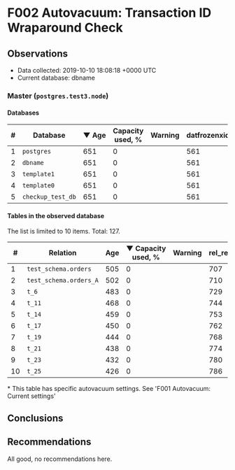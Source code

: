 # F002 Autovacuum: Transaction ID Wraparound Check #

## Observations ##
- Data collected: 2019-10-10 18:08:18 +0000 UTC
- Current database: dbname




### Master (`postgres.test3.node`) ###


#### Databases ####


| \# | Database | &#9660;&nbsp;Age | Capacity used, % | Warning | datfrozenxid |
|--|--------|-----|------------------|---------|--------------|
| 1 |`postgres`|651 |0 |  |561 |
| 2 |`dbname`|651 |0 |  |561 |
| 3 |`template1`|651 |0 |  |561 |
| 4 |`template0`|651 |0 |  |561 |
| 5 |`checkup_test_db`|651 |0 |  |561 |


#### Tables in the observed database ####
The list is limited to 10 items. Total: 127.

| \# | Relation | Age | &#9660;&nbsp;Capacity used, % | Warning |rel_relfrozenxid | toast_relfrozenxid |
|---|-------|-----|------------------|---------|-----------------|--------------------|
| 1 |`test_schema.orders` |505 |0 |  |707 |0 |
| 2 |`test_schema.orders_A` |502 |0 |  |710 |0 |
| 3 |`t_6` |483 |0 |  |729 |0 |
| 4 |`t_11` |468 |0 |  |744 |0 |
| 5 |`t_14` |459 |0 |  |753 |0 |
| 6 |`t_17` |450 |0 |  |762 |0 |
| 7 |`t_19` |444 |0 |  |768 |0 |
| 8 |`t_21` |438 |0 |  |774 |0 |
| 9 |`t_23` |432 |0 |  |780 |0 |
| 10 |`t_25` |426 |0 |  |786 |0 |


\* This table has specific autovacuum settings. See 'F001 Autovacuum: Current settings'


## Conclusions ##
 


## Recommendations ##
  All good, no recommendations here.
 


